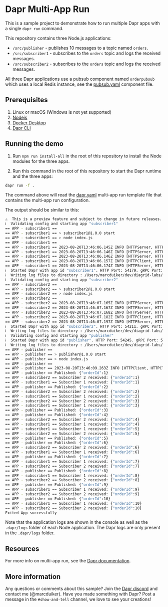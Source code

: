 # Dapr Multi-App Run

This is a sample project to demonstrate how to run multiple Dapr apps with a single `dapr run` command.

This repository contains three Node.js applications:

- `/src/publisher` - publishes 10 messages to a topic named `orders`.
- `/src/subscriber1` - subscribes to the `orders` topic and logs the received messages.
- `/src/subscriber2` - subscribes to the `orders` topic and logs the received messages.

All three Dapr applications use a pubsub component named `orderpubsub` which uses a local Redis instance, see the [pubsub.yaml](./resources/pubsub.yaml) component file.

## Prerequisites

1. Linux or macOS (Windows is not yet supported)
2. [Nodejs](https://nodejs.org/en/download)
3. [Docker Desktop](https://www.docker.com/products/docker-desktop/)
4. [Dapr CLI](https://docs.dapr.io/getting-started/install-dapr-cli/)

## Running the demo

1. Run `npm run install-all` in the root of this repository to install the Node modules for the three apps.

2. Run this command in the root of this repository to start the Dapr runtime and the three apps:

```bash
dapr run -f .
```

The command above will read the [dapr.yaml](./dapr.yaml) multi-app run template file that contains the multi-app run configuration.

The output should be similar to this:

```bash
⚠  This is a preview feature and subject to change in future releases.
ℹ️  Validating config and starting app "subscriber1"
== APP - subscriber1 == 
== APP - subscriber1 == > subscriber1@1.0.0 start
== APP - subscriber1 == > node index.js
== APP - subscriber1 == 
== APP - subscriber1 == 2023-08-20T13:46:06.145Z INFO [HTTPServer, HTTPServerImpl] [Topic = orders] Registered Subscription with routes: default
== APP - subscriber1 == 2023-08-20T13:46:06.146Z INFO [HTTPServer, HTTPServer] Listening on 5101
== APP - subscriber1 == 2023-08-20T13:46:06.146Z INFO [HTTPServer, HTTPServer] Registering 1 PubSub Subscriptions
== APP - subscriber1 == 2023-08-20T13:46:06.157Z INFO [HTTPClient, HTTPClient] Sidecar Started
== APP - subscriber1 == 2023-08-20T13:46:06.174Z INFO [HTTPServer, HTTPServer] Registered 1 PubSub Subscriptions
ℹ️  Started Dapr with app id "subscriber1". HTTP Port: 54179. gRPC Port: 54180
ℹ️  Writing log files to directory : /Users/marcduiker/dev/diagrid-labs/multi-app-run/src/subscriber1/.dapr/logs
ℹ️  Validating config and starting app "subscriber2"
== APP - subscriber2 == 
== APP - subscriber2 == > subscriber2@1.0.0 start
== APP - subscriber2 == > node index.js
== APP - subscriber2 == 
== APP - subscriber2 == 2023-08-20T13:46:07.165Z INFO [HTTPServer, HTTPServerImpl] [Topic = orders] Registered Subscription with routes: default
== APP - subscriber2 == 2023-08-20T13:46:07.167Z INFO [HTTPServer, HTTPServer] Listening on 5102
== APP - subscriber2 == 2023-08-20T13:46:07.168Z INFO [HTTPServer, HTTPServer] Registering 1 PubSub Subscriptions
== APP - subscriber2 == 2023-08-20T13:46:07.182Z INFO [HTTPClient, HTTPClient] Sidecar Started
== APP - subscriber2 == 2023-08-20T13:46:07.197Z INFO [HTTPServer, HTTPServer] Registered 1 PubSub Subscriptions
ℹ️  Started Dapr with app id "subscriber2". HTTP Port: 54211. gRPC Port: 54212
ℹ️  Writing log files to directory : /Users/marcduiker/dev/diagrid-labs/multi-app-run/src/subscriber2/.dapr/logs
ℹ️  Validating config and starting app "publisher"
ℹ️  Started Dapr with app id "publisher". HTTP Port: 54245. gRPC Port: 54246
ℹ️  Writing log files to directory : /Users/marcduiker/dev/diagrid-labs/multi-app-run/src/publisher/.dapr/logs
== APP - publisher == 
== APP - publisher == > publisher@1.0.0 start
== APP - publisher == > node index.js
== APP - publisher == 
== APP - publisher == 2023-08-20T13:46:09.263Z INFO [HTTPClient, HTTPClient] Sidecar Started
== APP - publisher == Published: {"orderId":1}
== APP - subscriber2 == Subscriber 2 received: {"orderId":1}
== APP - subscriber1 == Subscriber 1 received: {"orderId":1}
== APP - publisher == Published: {"orderId":2}
== APP - subscriber2 == Subscriber 2 received: {"orderId":2}
== APP - subscriber1 == Subscriber 1 received: {"orderId":2}
== APP - subscriber2 == Subscriber 2 received: {"orderId":3}
== APP - subscriber1 == Subscriber 1 received: {"orderId":3}
== APP - publisher == Published: {"orderId":3}
== APP - publisher == Published: {"orderId":4}
== APP - subscriber2 == Subscriber 2 received: {"orderId":4}
== APP - subscriber1 == Subscriber 1 received: {"orderId":4}
== APP - subscriber1 == Subscriber 1 received: {"orderId":5}
== APP - subscriber2 == Subscriber 2 received: {"orderId":5}
== APP - publisher == Published: {"orderId":5}
== APP - publisher == Published: {"orderId":6}
== APP - subscriber2 == Subscriber 2 received: {"orderId":6}
== APP - subscriber1 == Subscriber 1 received: {"orderId":6}
== APP - publisher == Published: {"orderId":7}
== APP - subscriber1 == Subscriber 1 received: {"orderId":7}
== APP - subscriber2 == Subscriber 2 received: {"orderId":7}
== APP - publisher == Published: {"orderId":8}
== APP - subscriber1 == Subscriber 1 received: {"orderId":8}
== APP - subscriber2 == Subscriber 2 received: {"orderId":8}
== APP - publisher == Published: {"orderId":9}
== APP - subscriber1 == Subscriber 1 received: {"orderId":9}
== APP - subscriber2 == Subscriber 2 received: {"orderId":9}
== APP - publisher == Published: {"orderId":10}
== APP - subscriber1 == Subscriber 1 received: {"orderId":10}
== APP - subscriber2 == Subscriber 2 received: {"orderId":10}
Exited App successfully
```

Note that the application logs are shown in the console as well as the `.dapr/logs` folder of each Node application. The Dapr logs are only present in the `.dapr/logs` folder.

## Resources

For more info on multi-app run, see the [Dapr documentation](https://docs.dapr.io/developing-applications/local-development/multi-app-dapr-run/).

## More information

Any questions or comments about this sample? Join the [Dapr discord](https://bit.ly/dapr-discord) and contact me (@marcduiker).
Have you made something with Dapr? Post a message in the `#show-and-tell` channel, we love to see your creations!

